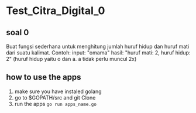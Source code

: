 # Test_Citra_Digital_0

## soal 0
Buat fungsi sederhana untuk menghitung jumlah huruf hidup dan huruf mati dari suatu kalimat. Contoh:
input: "omama"   hasil: "huruf mati: 2, huruf hidup: 2"  (huruf hidup yaitu o dan a. a tidak perlu muncul 2x)

## how to use the apps
1. make sure you have instaled golang
2. go to $GOPATH/src and git Clone
3. run the apps `go run apps_name.go`
